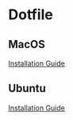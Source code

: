 # Dotfile

## MacOS

[Installation Guide](./MacOS/README.md)



## Ubuntu
[Installation Guide](./Ubuntu/README.md)



